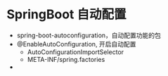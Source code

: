 # SpringBoot 自动配置

- spring-boot-autoconfiguration，自动配置功能的包
- @EnableAutoConfiguration, 开启自动配置
    + AutoConfigurationImportSelector
    + META-INF/spring.factories
- 


